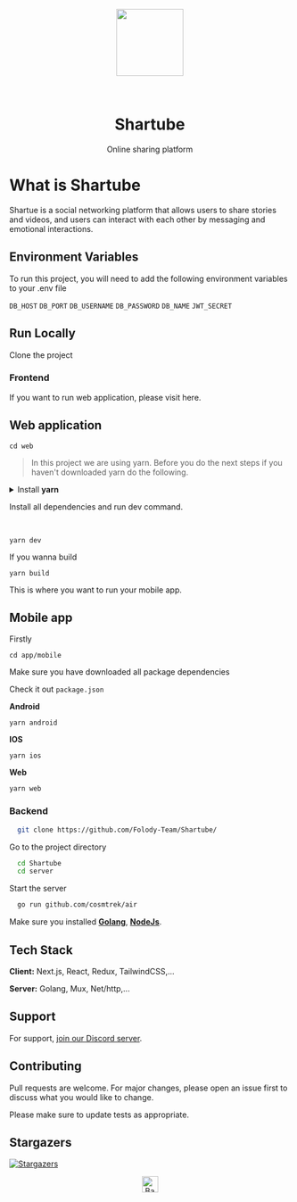 <p align="center"><a href="#"><img src="https://cdn.folody.xyz/Group_6.svg" height="120"/></a></p>

<br/>
<h1 align="center">Shartube</h1>
<p align="center">Online sharing platform</p>

# What is Shartube

Shartue is a social networking platform that allows users to share stories and videos, and users can interact with each other by messaging and emotional interactions.

## Environment Variables

To run this project, you will need to add the following environment variables to your .env file

`DB_HOST`
`DB_PORT`
`DB_USERNAME`
`DB_PASSWORD`
`DB_NAME`
`JWT_SECRET`


## Run Locally

Clone the project

### Frontend

If you want to run web application, please visit here.
## **Web application**
```
cd web
```
> In this project we are using yarn. Before you do the next steps if you haven't downloaded yarn do the following.

<details close>

  <summary>Install <b>yarn</b></summary>
  <br/>

  ```
  npm i -g yarn
  ```

</details>

Install all dependencies and run dev command.

<br/>

```
yarn dev
```

If you wanna build

```
yarn build
```

This is where you want to run your mobile app.

## **Mobile app**

Firstly
```
cd app/mobile
```
Make sure you have downloaded all package dependencies

Check it out `package.json`

**Android**

```
yarn android
```

**IOS**

```
yarn ios
```

**Web**

```
yarn web
```

### Backend

```bash
  git clone https://github.com/Folody-Team/Shartube/
```

Go to the project directory

```bash
  cd Shartube
  cd server
```

Start the server

```bash
  go run github.com/cosmtrek/air
```
Make sure you installed [**Golang**](https://go.dev/), [**NodeJs**](https://nodejs.org/).

## Tech Stack

**Client:** Next.js, React, Redux, TailwindCSS,...

**Server:** Golang, Mux, Net/http,...

## Support

For support, [join our Discord server](https://discord.gg/BbKvjwsYwM).

## Contributing
Pull requests are welcome. For major changes, please open an issue first to discuss what you would like to change.

Please make sure to update tests as appropriate.

## Stargazers
[![Stargazers](https://reporoster.com/stars/Folody-Team/Shartube)](https://github.com/Folody-Team/Shartube/stargazers)


<p align="center"><a href="#"><img src="http://randojs.com/images/backToTopButton.png" alt="Back to top" height="29"/></a></p>

